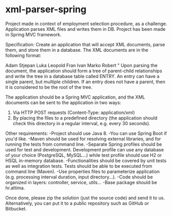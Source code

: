 # xml-parser-spring
Project made in context of employment selection procedure, as a challenge. Application parses XML files and writes them in DB. Project has been made in Spring MVC framework. 

Specification: 
Create an application that will accept XML documents, parse them, and store them in a database.
The XML documents are in the following format: 

<?xml version="1.0" encoding="UTF-8"?> 
<entries> <entry>Adam</entry> 
  <entry parentName="Adam">Stjepan</entry> 
  <entry parentName="Stjepan">Luka</entry> 
  <entry parentName="Adam">Leopold</entry> 
  <entry parentName="Leopold">Fran</entry> 
  <entry parentName="Leopold">Ivan</entry> 
  <entry parentName="Ivan">Marko</entry> 
  <entry parentName="Marko">Robert</entry>
</entries>
"
Upon parsing the document, the application should form a tree of parent-child relationships and write the tree in a database table called ENTRY. An entry can have a single parent, but multiple children. If an entry does not have a parent, then it is considered to be the root of the tree.

The application should be a Spring MVC application, and the XML documents can be sent to the application in two ways:
1. Via HTTP POST requests (Content-Type: application/xml)
2. By placing the files to a predefined directory (the application should check this directory in a regular interval, e.g. every 30 seconds).

Other requirements:
-Project should use Java 8.
-You can use Spring Boot if you'd like.
-Maven should be used for resolving external libraries, and for running the tests from command line.
-Separate Spring profiles should be used for test and development. Development profile can use any database of your choice (PostgreSQL, MySQL...) while test profile should use H2 or HSQL in-memory database.
-Functionalities should be covered by unit tests as well as integration tests. Tests should be able to be executed from command line (Maven).
-Use properties files to parameterize application (e.g. processing interval duration, input directory...).
-Code should be organized in layers: controller, service, utils...
-Base package should be hr.altima.

Once done, please zip the solution (just the source code) and send it to us. Alternatively, you can put it to a public repository such as GitHub or Bitbucket.
